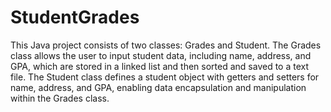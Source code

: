 # StudentGrades
 This Java project consists of two classes: Grades and Student. The Grades class allows the user to input student data, including name, address, and GPA, which are stored in a linked list and then sorted and saved to a text file. The Student class defines a student object with getters and setters for name, address, and GPA, enabling data encapsulation and manipulation within the Grades class.

